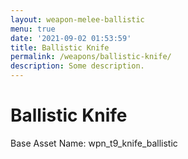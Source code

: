 ```yaml
---
layout: weapon-melee-ballistic
menu: true
date: '2021-09-02 01:53:59'
title: Ballistic Knife
permalink: /weapons/ballistic-knife/
description: Some description.
---
```


# Ballistic Knife

Base Asset Name: wpn_t9_knife_ballistic 